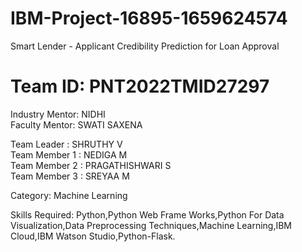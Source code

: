 # IBM-Project-16895-1659624574
Smart Lender - Applicant Credibility Prediction for Loan Approval
# Team ID: PNT2022TMID27297
Industry Mentor: NIDHI  
Faculty Mentor: SWATI SAXENA  

Team Leader : SHRUTHY V  
Team Member 1 : NEDIGA M  
Team Member 2 : PRAGATHISHWARI S  
Team Member 3 : SREYAA M  

Category: Machine Learning

Skills Required:
Python,Python Web Frame Works,Python For Data Visualization,Data Preprocessing Techniques,Machine Learning,IBM Cloud,IBM Watson Studio,Python-Flask.
